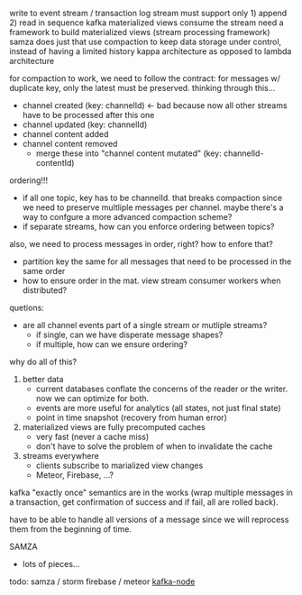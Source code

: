 write to event stream / transaction log
stream must support only 1) append 2) read in sequence
kafka
materialized views consume the stream
need a framework to build materialized views (stream processing framework)
samza does just that
use compaction to keep data storage under control, instead of having a limited history
kappa architecture as opposed to lambda architecture

for compaction to work, we need to follow the contract: for messages w/ duplicate key, only the latest must be preserved. thinking through this...
- channel created (key: channelId) <- bad because now all other streams have to be processed after this one
- channel updated (key: channelId)
- channel content added
- channel content removed
  - merge these into "channel content mutated" (key: channelId-contentId)



ordering!!!
- if all one topic, key has to be channelId. that breaks compaction since we need to preserve multliple messages per channel. maybe there's a way to confgure a more advanced compaction scheme?
- if separate streams, how can you enforce ordering between topics?



also, we need to process messages in order, right? how to enfore that?
- partition key the same for all messages that need to be processed in the same order
- how to ensure order in the mat. view stream consumer workers when distributed?

quetions:
- are all channel events part of a single stream or mutliple streams?
  - if single, can we have disperate message shapes?
  - if multiple, how can we ensure ordering?

why do all of this?
1) better data
	- current databases conflate the concerns of the reader or the writer. now we can optimize for both.
	- events are more useful for analytics (all states, not just final state)
	- point in time snapshot (recovery from human error)
2) materialized views are fully precomputed caches
	- very fast (never a cache miss)
	- don't have to solve the problem of when to invalidate the cache
3) streams everywhere
	- clients subscribe to marialized view changes
	- Meteor, Firebase, ...?

kafka "exactly once" semantics are in the works (wrap multiple messages in a transaction, get confirmation of success and if fail, all are rolled back).

have to be able to handle all versions of a message since we will reprocess them from the beginning of time.


SAMZA
- lots of pieces...



todo:
samza / storm
firebase / meteor
[kafka-node](https://www.npmjs.com/package/kafka-node)
